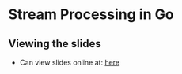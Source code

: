 # Stream Processing in Go

## Viewing the slides

- Can view slides online at: [here](https://talks.godoc.org/github.com/codyoss/presentations/stream-processing-in-go/stream-processing-in-go.slide#1)